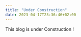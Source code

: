```yaml
---
title: "Under Construction"
date: 2023-04-17T23:36:46+02:00
---
```


This blog is under Construction !